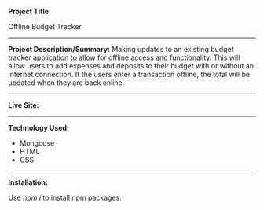 **Project Title:**

Offline Budget Tracker

---

**Project Description/Summary:**
Making updates to an existing budget tracker application to allow for offline access and functionality. This will allow users to add expenses and deposits to their budget with or without an internet connection. If the users enter a transaction offline, the total will be updated when they are back online.

---

**Live Site:**

---

**Technology Used:**

- Mongoose
- HTML
- CSS

---

**Installation:**

Use _npm i_ to install npm packages.
